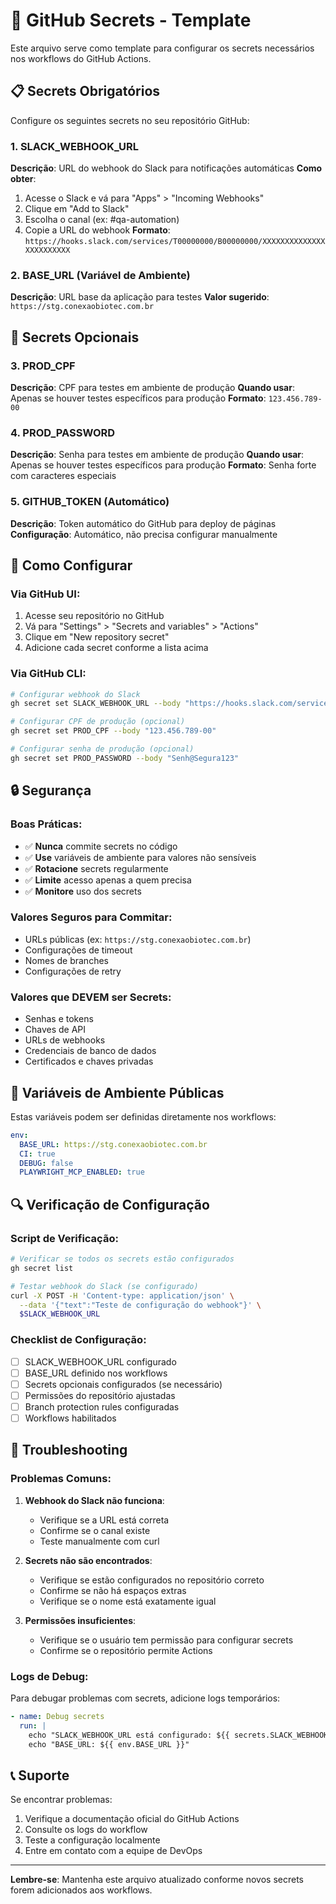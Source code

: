 # 🔐 GitHub Secrets - Template

Este arquivo serve como template para configurar os secrets necessários nos workflows do GitHub Actions.

## 📋 Secrets Obrigatórios

Configure os seguintes secrets no seu repositório GitHub:

### 1. SLACK_WEBHOOK_URL
**Descrição**: URL do webhook do Slack para notificações automáticas
**Como obter**:
1. Acesse o Slack e vá para "Apps" > "Incoming Webhooks"
2. Clique em "Add to Slack"
3. Escolha o canal (ex: #qa-automation)
4. Copie a URL do webhook
**Formato**: `https://hooks.slack.com/services/T00000000/B00000000/XXXXXXXXXXXXXXXXXXXXXXXX`

### 2. BASE_URL (Variável de Ambiente)
**Descrição**: URL base da aplicação para testes
**Valor sugerido**: `https://stg.conexaobiotec.com.br`

## 🔧 Secrets Opcionais

### 3. PROD_CPF
**Descrição**: CPF para testes em ambiente de produção
**Quando usar**: Apenas se houver testes específicos para produção
**Formato**: `123.456.789-00`

### 4. PROD_PASSWORD
**Descrição**: Senha para testes em ambiente de produção
**Quando usar**: Apenas se houver testes específicos para produção
**Formato**: Senha forte com caracteres especiais

### 5. GITHUB_TOKEN (Automático)
**Descrição**: Token automático do GitHub para deploy de páginas
**Configuração**: Automático, não precisa configurar manualmente

## 🚀 Como Configurar

### Via GitHub UI:
1. Acesse seu repositório no GitHub
2. Vá para "Settings" > "Secrets and variables" > "Actions"
3. Clique em "New repository secret"
4. Adicione cada secret conforme a lista acima

### Via GitHub CLI:
```bash
# Configurar webhook do Slack
gh secret set SLACK_WEBHOOK_URL --body "https://hooks.slack.com/services/..."

# Configurar CPF de produção (opcional)
gh secret set PROD_CPF --body "123.456.789-00"

# Configurar senha de produção (opcional)
gh secret set PROD_PASSWORD --body "Senh@Segura123"
```

## 🔒 Segurança

### Boas Práticas:
- ✅ **Nunca** commite secrets no código
- ✅ **Use** variáveis de ambiente para valores não sensíveis
- ✅ **Rotacione** secrets regularmente
- ✅ **Limite** acesso apenas a quem precisa
- ✅ **Monitore** uso dos secrets

### Valores Seguros para Commitar:
- URLs públicas (ex: `https://stg.conexaobiotec.com.br`)
- Configurações de timeout
- Nomes de branches
- Configurações de retry

### Valores que DEVEM ser Secrets:
- Senhas e tokens
- Chaves de API
- URLs de webhooks
- Credenciais de banco de dados
- Certificados e chaves privadas

## 📝 Variáveis de Ambiente Públicas

Estas variáveis podem ser definidas diretamente nos workflows:

```yaml
env:
  BASE_URL: https://stg.conexaobiotec.com.br
  CI: true
  DEBUG: false
  PLAYWRIGHT_MCP_ENABLED: true
```

## 🔍 Verificação de Configuração

### Script de Verificação:
```bash
# Verificar se todos os secrets estão configurados
gh secret list

# Testar webhook do Slack (se configurado)
curl -X POST -H 'Content-type: application/json' \
  --data '{"text":"Teste de configuração do webhook"}' \
  $SLACK_WEBHOOK_URL
```

### Checklist de Configuração:
- [ ] SLACK_WEBHOOK_URL configurado
- [ ] BASE_URL definido nos workflows
- [ ] Secrets opcionais configurados (se necessário)
- [ ] Permissões do repositório ajustadas
- [ ] Branch protection rules configuradas
- [ ] Workflows habilitados

## 🚨 Troubleshooting

### Problemas Comuns:

1. **Webhook do Slack não funciona**:
   - Verifique se a URL está correta
   - Confirme se o canal existe
   - Teste manualmente com curl

2. **Secrets não são encontrados**:
   - Verifique se estão configurados no repositório correto
   - Confirme se não há espaços extras
   - Verifique se o nome está exatamente igual

3. **Permissões insuficientes**:
   - Verifique se o usuário tem permissão para configurar secrets
   - Confirme se o repositório permite Actions

### Logs de Debug:
Para debugar problemas com secrets, adicione logs temporários:
```yaml
- name: Debug secrets
  run: |
    echo "SLACK_WEBHOOK_URL está configurado: ${{ secrets.SLACK_WEBHOOK_URL != '' }}"
    echo "BASE_URL: ${{ env.BASE_URL }}"
```

## 📞 Suporte

Se encontrar problemas:
1. Verifique a documentação oficial do GitHub Actions
2. Consulte os logs do workflow
3. Teste a configuração localmente
4. Entre em contato com a equipe de DevOps

---

**Lembre-se**: Mantenha este arquivo atualizado conforme novos secrets forem adicionados aos workflows.
